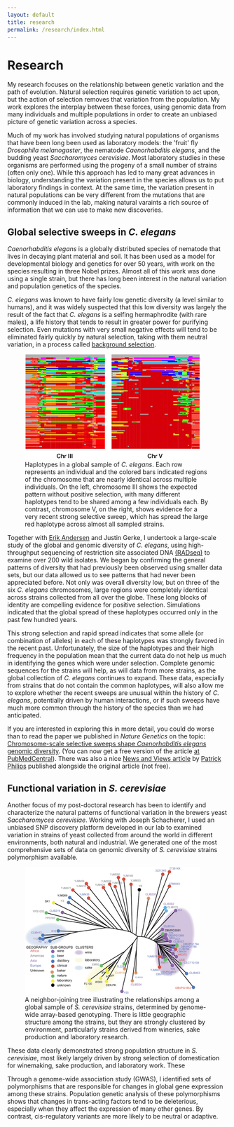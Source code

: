 ```yaml
---
layout: default
title: research
permalink: /research/index.html
---
```


# Research

My research focuses on the relationship between genetic variation and the path of evolution. Natural selection requires  genetic variation to act upon, but the action of selection removes that variation from the population. My work explores the interplay between these forces, using genomic data from many individuals and multiple populations in order to create an unbiased picture of genetic variation across a species.

Much of my work has involved studying natural populations of organisms that have been long been used as laboratory models: the 'fruit' fly *Drosophila melanogaster*, the nematode *Caenorhabditis elegans*, and the budding yeast *Saccharomyces cerevisiae*. Most laboratory studies in these organisms are performed using the progeny of a small number of strains (often only one). While this approach has led to many great advances in biology, understanding the variation present in the species allows us to put laboratory findings in context. At the same time, the variation  present in natural populations can be very different from the mutations that are commonly induced in the lab, making natural varaints a rich source of information that we can use to make new discoveries.


## Global selective sweeps in *C. elegans*

*Caenorhabditis elegans* is a globally distributed species of nematode that lives in decaying plant material and soil. It has been used as a model for developmental biology and genetics for over 50 years, with work on the species resulting in three Nobel prizes. Almost all of this work was done using a single strain, but there has long been interest in the natural variation and population genetics of the species.

*C. elegans* was known to have fairly low genetic diversity (a level similar to humans), and it was widely suspected that this low diversity was largely the result of the fact that *C. elegans* is a selfing hermaphrodite (with rare males), a life history that tends to result in greater power for purifying selection. Even mutations with very small negative effects will tend to be eliminated fairly quickly by natural selection, taking with them neutral variation, in a process called [background selection](http://www.ncbi.nlm.nih.gov/pubmed/8375663?dopt=Abstract "Charlesworth et al. The effect of deleterious mutations on neutral molecular variation.").

<figure class="pull-right">
<img src="/images/two_chroms.png" alt="elegans haplotypes" title="Haplotype blocks on C. elegans Chromosomes III and V" width="400px" height="240px" />
<figcaption>Haplotypes in a global sample of <em>C. elegans</em>. Each row represents an individual and the colored bars indicated regions of the chromosome that are nearly identical across multiple individuals. On the left, chromosome III shows the expected pattern without positive selection, with many different haplotypes tend to be shared among a few individuals each. By contrast, chromosome V, on the right, shows evidence for a very recent strong selective sweep, which has spread the large red haplotype across almost all sampled strains. </figcaption>
</figure>

Together with [Erik Andersen](http://www.princeton.edu/~eca "Erik Andersen's Homepage") and Justin Gerke, I undertook a large-scale study of the global and genomic diversity of *C. elegans*, using high-throughput sequencing of restriction site associated DNA [(RADseq)](http://dx.doi.org/10.1371/journal.pone.0003376 "Baird et al. 2008") to examine over 200 wild isolates. We began by confirming the general patterns of diversity that had previously been observed using smaller data sets, but our data allowed us to see patterns that had never been appreciated before. Not only was overall diversity low, but on three of the six *C. elegans* chromosomes, large regions were completely identical across strains collected from all over the globe. These long blocks of identity are compelling evidence for positive selection. Simulations indicated that the global spread of these haplotypes occurred only in the past few hundred years.

This strong selection and rapid spread indicates that some allele (or combination of alleles) in each of these haplotypes was strongly favored in the recent past. Unfortunately, the size of the haplotypes and their high frequency in the population mean that the current data do not help us much in identifying the genes which were under selection. Complete genomic sequences for the strains will help, as will data from more strains, as the global collection of *C. elegans* continues to expand. These data, especially from strains that do not contain the common haplotypes, will also allow me to explore whether the recent sweeps are unusual within the history of *C. elegans*, potentially driven by human interactions, or if such sweeps have much more common through the history of the species than we had anticipated. 

If you are interested in exploring this in more detail, you could do worse than to read the paper we published in *Nature Genetics* on the topic: [Chromosome-scale selective sweeps shape *Caenorhabditis elegans* genomic diversity](http://dx.doi.org/10.1038/ng.1050). (You can now get a free version of the article [at PubMedCentral](http://www.ncbi.nlm.nih.gov/pmc/articles/PMC3365839)). There was also a nice [News and Views article](http://www.nature.com/ng/journal/v44/n3/full/ng.2201.html) by [Patrick Philips](http://pages.uoregon.edu/pphil/index.html) published alongside the original article (not free).

## Functional variation in *S. cerevisiae*

Another focus of my post-doctoral research has been to identify and characterize the natural patterns of functional variation in the brewers yeast *Saccharomyces cerevisiae*.  Working with Joseph Schacherer, I used an unbiased SNP discovery platform developed in our lab to examined variation in strains of yeast collected from around the world in different environments, both natural and industrial. We generated one of the most comprehensive sets of data on genomic diversity of *S. cerevisiae* strains polymorphism available.  

<figure class="pull-left">
<img src="/images/yeast_tree.png" alt="cerevisiae tree" title="Tree of S. cerevisiae strains" width="400px" height="291px" />
<figcaption>
A neighbor-joining tree illustrating the relationships among a global sample of <em>S. cerevisiae</em> strains, determined by genome-wide array-based genotyping. There is little geographic structure among the strains, but they are strongly clustered by environment, particularly strains derived from wineries, sake production and laboratory research. </figcaption>
</figure>

These data clearly demonstrated strong population structure in *S. cerevisiae*, most likely largely driven by strong selection of domestication for winemaking, sake production, and laboratory work. These

Through a genome-wide association study (GWAS), I identified sets of polymorphisms that are responsible for changes in global gene expression among these strains. Population genetic analysis of these polymorphisms shows that changes in trans-acting factors tend to be deleterious, especially when they affect the expression of many other genes. By contrast, cis-regulatory variants are more likely to be neutral or adaptive. 